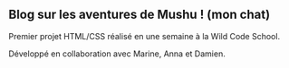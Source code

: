 ## Blog sur les aventures de Mushu ! (mon chat)


Premier projet HTML/CSS réalisé en une semaine à la Wild Code School.

Développé en collaboration avec Marine, Anna et Damien.
